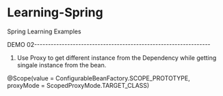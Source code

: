 # Learning-Spring

Spring Learning Examples

DEMO 02----------------------------------------------------------------

1. Use Proxy to get different instance from the Dependency 
   while getting singale instance from the bean. 

@Scope(value = ConfigurableBeanFactory.SCOPE_PROTOTYPE, proxyMode = ScopedProxyMode.TARGET_CLASS)